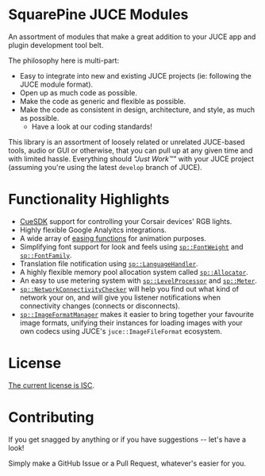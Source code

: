 # SquarePine JUCE Modules

An assortment of modules that make a great addition to your JUCE app and plugin development tool belt.

The philosophy here is multi-part:

* Easy to integrate into new and existing JUCE projects (ie: following the JUCE module format).
* Open up as much code as possible.
* Make the code as generic and flexible as possible.
* Make the code as consistent in design, architecture, and style, as much as possible.
  * Have a look at our coding standards!

This library is an assortment of loosely related or unrelated JUCE-based tools, audio or GUI or otherwise, that you can pull up at any given time and with limited hassle. Everything should _"Just Work™"_ with your JUCE project (assuming you're using the latest `develop` branch of JUCE).

# Functionality Highlights

* [CueSDK](https://github.com/CorsairOfficial/cue-sdk) support for controlling your Corsair devices' RGB lights.
* Highly flexible Google Analyitcs integrations.
* A wide array of [easing functions](https://github.com/SquarePine/squarepine_core/blob/main/modules/squarepine_core/maths/Easing.h) for animation purposes.
* Simplifying font support for look and feels using [`sp::FontWeight`](https://github.com/SquarePine/squarepine_core/blob/main/modules/squarepine_graphics/utilities/Fonts.h#L5) and [`sp::FontFamily`](https://github.com/SquarePine/squarepine_core/blob/main/modules/squarepine_graphics/utilities/Fonts.h#L34).
* Translation file notification using [`sp::LanguageHandler`](https://github.com/SquarePine/squarepine_core/blob/main/modules/squarepine_core/text/LanguageHandler.h#L164).
* A highly flexible memory pool allocation system called [`sp::Allocator`](https://github.com/SquarePine/squarepine_core/blob/main/modules/squarepine_core/memory/Allocator.h).
* An easy to use metering system with [`sp::LevelProcessor`](https://github.com/SquarePine/squarepine_core/blob/main/modules/squarepine_audio/effects/LevelsProcessor.h) and [`sp::Meter`](https://github.com/SquarePine/squarepine_core/blob/main/modules/squarepine_audio/graphics/Meter.h).
* [`sp::NetworkConnectivityChecker`](https://github.com/SquarePine/squarepine_core/blob/main/modules/squarepine_core/networking/NetworkConnectivityChecker.h) will help you find out what kind of network your on, and will give you listener notifications when connectivity changes (connects or disconnects).
* [`sp::ImageFormatManager`]([https://github.com/SquarePine/squarepine_core/blob/main/modules/squarepine_core/networking/NetworkConnectivityChecker.h](https://github.com/SquarePine/squarepine_core/blob/main/modules/squarepine_graphics/images/ImageFormatManager.h)) makes it easier to bring together your favourite image formats, unifying their instances for loading images with your own codecs using JUCE's `juce::ImageFileFormat` ecosystem.

# License

[The current license is ISC](https://github.com/SquarePine/squarepine_core/blob/main/LICENSE.md).

# Contributing

If you get snagged by anything or if you have suggestions -- let's have a look!

Simply make a GitHub Issue or a Pull Request, whatever's easier for you.
